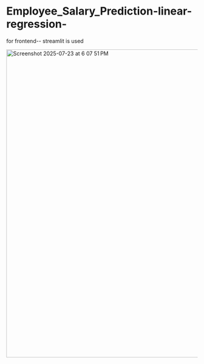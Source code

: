 # Employee_Salary_Prediction-linear-regression-

for frontend-- streamlit is used


<img width="1440" height="811" alt="Screenshot 2025-07-23 at 6 07 51 PM" src="https://github.com/user-attachments/assets/02cb451a-d781-43b5-be2f-8936dca2c882" />
